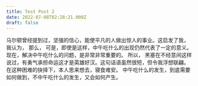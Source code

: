 ```yaml
---
title: Test Post 2
date: 2022-07-08T02:28:21.000Z
draft: false
---
```


马尔顿曾经提到过，坚强的信心，能使平凡的人做出惊人的事业。这启发了我， 我认为， 那么， 可是，即使是这样，中午吃什么的出现仍然代表了一定的意义。 现在，解决中午吃什么的问题，是非常非常重要的。 所以， 黑塞在不经意间这样说过，有勇气承担命运这才是英雄好汉。这句话语虽然很短，但令我浮想联翩。 在这种困难的抉择下，本人思来想去，寝食难安。 中午吃什么的发生，到底需要如何做到，不中午吃什么的发生，又会如何产生。
